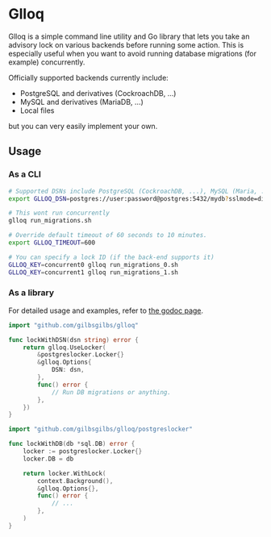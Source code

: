 # Glloq

Glloq is a simple command line utility and Go library that lets you take an advisory lock on
various backends before running some action. This is especially useful when you want to avoid
running database migrations (for example) concurrently.

Officially supported backends currently include:

- PostgreSQL and derivatives (CockroachDB, …)
- MySQL and derivatives (MariaDB, …)
- Local files

but you can very easily implement your own.

## Usage

### As a CLI

```bash
# Supported DSNs include PostgreSQL (CockroachDB, ...), MySQL (Maria, ...), Files.
export GLLOQ_DSN=postgres://user:password@postgres:5432/mydb?sslmode=disable

# This wont run concurrently
glloq run_migrations.sh

# Override default timeout of 60 seconds to 10 minutes.
export GLLOQ_TIMEOUT=600

# You can specify a lock ID (if the back-end supports it)
GLLOQ_KEY=concurrent0 glloq run_migrations_0.sh
GLLOQ_KEY=concurrent1 glloq run_migrations_1.sh
```

### As a library

For detailed usage and examples, refer to [the godoc page](
https://pkg.go.dev/github.com/gilbsgilbs/glloq).

```go
import "github.com/gilbsgilbs/glloq"

func lockWithDSN(dsn string) error {
    return glloq.UseLocker(
        &postgreslocker.Locker{}
        &glloq.Options{
            DSN: dsn,
        },
        func() error {
            // Run DB migrations or anything.
        },
    })
}

import "github.com/gilbsgilbs/glloq/postgreslocker"

func lockWithDB(db *sql.DB) error {
    locker := postgreslocker.Locker{}
    locker.DB = db

    return locker.WithLock(
        context.Background(),
        &glloq.Options{},
        func() error {
            // ...
        },
    )
}
```
